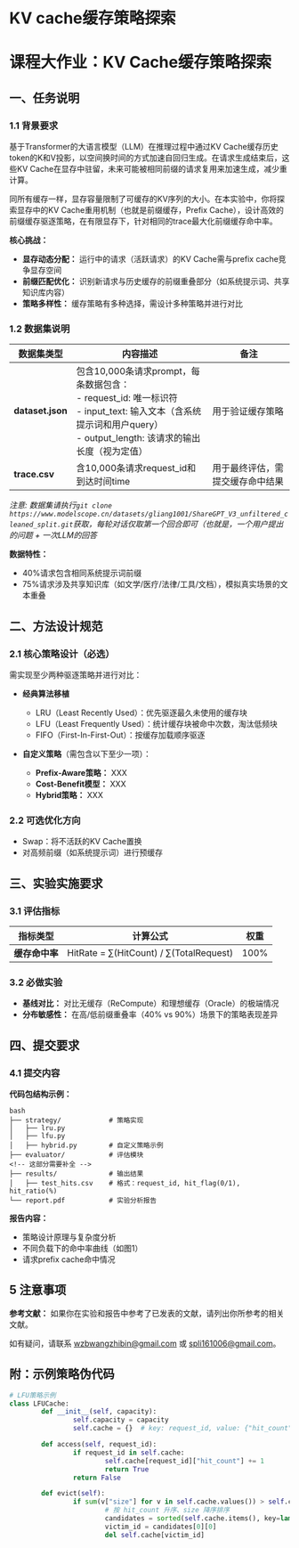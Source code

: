 # KV cache缓存策略探索

# 课程大作业：KV Cache缓存策略探索

## 一、任务说明

### 1.1 背景要求

基于Transformer的大语言模型（LLM）在推理过程中通过KV Cache缓存历史token的K和V投影，以空间换时间的方式加速自回归生成。在请求生成结束后，这些KV Cache在显存中驻留，未来可能被相同前缀的请求复用来加速生成，减少重计算。

同所有缓存一样，显存容量限制了可缓存的KV序列的大小。在本实验中，你将探索显存中的KV Cache重用机制（也就是前缀缓存，Prefix Cache），设计高效的前缀缓存驱逐策略，在有限显存下，针对相同的trace最大化前缀缓存命中率。

**核心挑战：**

- **显存动态分配：** 运行中的请求（活跃请求）的KV Cache需与prefix cache竞争显存空间
- **前缀匹配优化：** 识别新请求与历史缓存的前缀重叠部分（如系统提示词、共享知识库内容）
- **策略多样性：** 缓存策略有多种选择，需设计多种策略并进行对比

### 1.2 数据集说明

| 数据集类型           | 内容描述                                                                                                                                 | 备注                         |
| -------------------- | ---------------------------------------------------------------------------------------------------------------------------------------- | ---------------------------- |
| **dataset.json** | 包含10,000条请求prompt，每条数据包含：<br>- request_id: 唯一标识符<br>- input_text: 输入文本（含系统提示词和用户query）<br>- output_length: 该请求的输出长度（视为定值） | 用于验证缓存策略        |
| **trace.csv**  | 含10,000条请求request_id和到达时间time    | 用于最终评估，需提交缓存命中结果 |

*注意: 数据集请执行`git clone https://www.modelscope.cn/datasets/gliang1001/ShareGPT_V3_unfiltered_cleaned_split.git`获取，每轮对话仅取第一个回合即可（也就是，一个用户提出的问题 + 一次LLM的回答*

**数据特性：**

- 40%请求包含相同系统提示词前缀
- 75%请求涉及共享知识库（如文学/医疗/法律/工具/文档），模拟真实场景的文本重叠

## 二、方法设计规范

### 2.1 核心策略设计（必选）

需实现至少两种驱逐策略并进行对比：

- **经典算法移植**
    - LRU（Least Recently Used）：优先驱逐最久未使用的缓存块
    - LFU（Least Frequently Used）：统计缓存块被命中次数，淘汰低频块
    - FIFO（First-In-First-Out）：按缓存加载顺序驱逐

- **自定义策略**（需包含以下至少一项）：
    - **Prefix-Aware策略：** XXX
    - **Cost-Benefit模型：** XXX
    - **Hybrid策略：** XXX

### 2.2 可选优化方向

- Swap：将不活跃的KV Cache置换
- 对高频前缀（如系统提示词）进行预缓存

## 三、实验实施要求

### 3.1 评估指标

| 指标类型     | 计算公式                                                                                                                      | 权重  |
| ------------ | ----------------------------------------------------------------------------------------------------------------------------- | ----- |
| **缓存命中率**   | HitRate = ∑(HitCount) / ∑(TotalRequest)                                                                                     | 100%   |

<!-- 这里可能需要修改为实际命中长度 -->
### 3.2 必做实验

- **基线对比：** 对比无缓存（ReCompute）和理想缓存（Oracle）的极端情况
- **分布敏感性：** 在高/低前缀重叠率（40% vs 90%）场景下的策略表现差异
<!-- - **消融实验：**  -->

## 四、提交要求

### 4.1 提交内容

**代码包结构示例：**

```
bash
├── strategy/            # 策略实现  
│   ├── lru.py  
│   ├── lfu.py
│   ├── hybrid.py        # 自定义策略示例  
├── evaluator/           # 评估模块  
<!-- 这部分需要补全 -->
├── results/             # 输出结果  
│   ├── test_hits.csv    # 格式：request_id, hit_flag(0/1), hit_ratio(%)  
└── report.pdf           # 实验分析报告
```

**报告内容：**

- 策略设计原理与复杂度分析
- 不同负载下的命中率曲线（如图1）
- 请求prefix cache命中情况

## 5 注意事项

**参考文献：** 如果你在实验和报告中参考了已发表的文献，请列出你所参考的相关文献。

如有疑问，请联系 wzbwangzhibin@gmail.com 或 spli161006@gmail.com。

## 附：示例策略伪代码

```python
# LFU策略示例  
class LFUCache:  
        def __init__(self, capacity):  
                self.capacity = capacity  
                self.cache = {}  # key: request_id, value: {"hit_count": int}  

        def access(self, request_id):  
                if request_id in self.cache:  
                        self.cache[request_id]["hit_count"] += 1  
                        return True  
                return False  

        def evict(self):  
                if sum(v["size"] for v in self.cache.values()) > self.capacity:  
                        # 按 hit_count 升序、size 降序排序  
                        candidates = sorted(self.cache.items(), key=lambda x: (x[1]["hit_count"], -x[1]["size"]))  
                        victim_id = candidates[0][0]  
                        del self.cache[victim_id]
```

